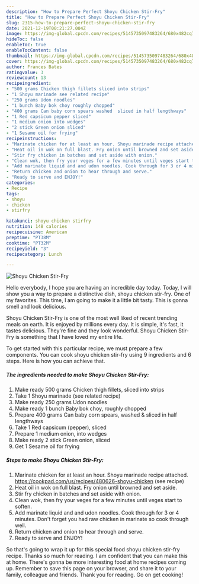 ```yaml
---
description: "How to Prepare Perfect Shoyu Chicken Stir-Fry"
title: "How to Prepare Perfect Shoyu Chicken Stir-Fry"
slug: 2315-how-to-prepare-perfect-shoyu-chicken-stir-fry
date: 2021-12-19T00:21:27.004Z
image: https://img-global.cpcdn.com/recipes/5145735097483264/680x482cq70/shoyu-chicken-stir-fry-recipe-main-photo.jpg
hideToc: false
enableToc: true
enableTocContent: false
thumbnail: https://img-global.cpcdn.com/recipes/5145735097483264/680x482cq70/shoyu-chicken-stir-fry-recipe-main-photo.jpg
cover: https://img-global.cpcdn.com/recipes/5145735097483264/680x482cq70/shoyu-chicken-stir-fry-recipe-main-photo.jpg
author: Frances Bates
ratingvalue: 3
reviewcount: 13
recipeingredient:
- "500 grams Chicken thigh fillets sliced into strips"
- "1 Shoyu marinade see related recipe"
- "250 grams Udon noodles"
- "1 bunch Baby bok choy roughly chopped"
- "400 grams Can baby corn spears washed  sliced in half lengthways"
- "1 Red capsicum pepper sliced"
- "1 medium onion into wedges"
- "2 stick Green onion sliced"
- "1 Sesame oil for frying"
recipeinstructions:
- "Marinate chicken for at least an hour. Shoyu marinade recipe attached.  https://cookpad.com/us/recipes/480626-shoyu-chicken           (see recipe)"
- "Heat oil in wok on full blast. Fry onion until browned and set aside."
- "Stir fry chicken in batches and set aside with onion."
- "Clean wok, then fry your veges for a few minutes until veges start to soften."
- "Add marinate liquid and and udon noodles. Cook through for 3 or 4 minutes. Don&#39;t forget you had raw chicken in marinate so cook through well."
- "Return chicken and onion to hear through and serve."
- "Ready to serve and ENJOY!"
categories:
- Recipe
tags:
- shoyu
- chicken
- stirfry

katakunci: shoyu chicken stirfry 
nutrition: 148 calories
recipecuisine: American
preptime: "PT38M"
cooktime: "PT32M"
recipeyield: "3"
recipecategory: Lunch

---
```



![Shoyu Chicken Stir-Fry](https://img-global.cpcdn.com/recipes/5145735097483264/680x482cq70/shoyu-chicken-stir-fry-recipe-main-photo.jpg)

Hello everybody, I hope you are having an incredible day today. Today, I will show you a way to prepare a distinctive dish, shoyu chicken stir-fry. One of my favorites. This time, I am going to make it a little bit tasty. This is gonna smell and look delicious.

Shoyu Chicken Stir-Fry is one of the most well liked of recent trending meals on earth. It is enjoyed by millions every day. It is simple, it's fast, it tastes delicious. They're fine and they look wonderful. Shoyu Chicken Stir-Fry is something that I have loved my entire life.




To get started with this particular recipe, we must prepare a few components. You can cook shoyu chicken stir-fry using 9 ingredients and 6 steps. Here is how you can achieve that.

<!--inarticleads1-->

##### The ingredients needed to make Shoyu Chicken Stir-Fry:

1. Make ready 500 grams Chicken thigh fillets, sliced into strips
1. Take 1 Shoyu marinade (see related recipe)
1. Make ready 250 grams Udon noodles
1. Make ready 1 bunch Baby bok choy, roughly chopped
1. Prepare 400 grams Can baby corn spears, washed & sliced in half lengthways
1. Take 1 Red capsicum (pepper), sliced
1. Prepare 1 medium onion, into wedges
1. Make ready 2 stick Green onion, sliced
1. Get 1 Sesame oil for frying




<!--inarticleads2-->

##### Steps to make Shoyu Chicken Stir-Fry:

1. Marinate chicken for at least an hour. Shoyu marinade recipe attached.  https://cookpad.com/us/recipes/480626-shoyu-chicken           (see recipe)
1. Heat oil in wok on full blast. Fry onion until browned and set aside.
1. Stir fry chicken in batches and set aside with onion.
1. Clean wok, then fry your veges for a few minutes until veges start to soften.
1. Add marinate liquid and and udon noodles. Cook through for 3 or 4 minutes. Don&#39;t forget you had raw chicken in marinate so cook through well.
1. Return chicken and onion to hear through and serve.
1. Ready to serve and ENJOY!



So that's going to wrap it up for this special food shoyu chicken stir-fry recipe. Thanks so much for reading. I am confident that you can make this at home. There's gonna be more interesting food at home recipes coming up. Remember to save this page on your browser, and share it to your family, colleague and friends. Thank you for reading. Go on get cooking!
